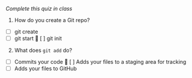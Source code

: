 *Complete this quiz in class*

1. How do you create a Git repo?

- [ ] git create
- [ ] git start
 [ ] git init

2. What does `git add` do?

- [ ] Commits your code
 [ ] Adds your files to a staging area for tracking
- [ ] Adds your files to GitHub
